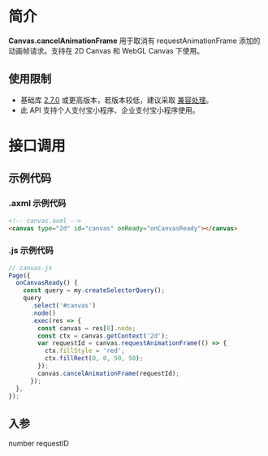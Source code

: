 # 简介

**Canvas.cancelAnimationFrame** 用于取消有 requestAnimationFrame 添加的动画帧请求。支持在 2D Canvas 和 WebGL Canvas 下使用。

## 使用限制

- 基础库 [2.7.0](https://opendocs.alipay.com/mini/framework/lib-upgrade-v2) 或更高版本，若版本较低，建议采取 [兼容处理](https://opendocs.alipay.com/mini/framework/compatibility)。
- 此 API 支持个人支付宝小程序、企业支付宝小程序使用。

# 接口调用

## 示例代码

### .axml 示例代码

```html
<!-- canvas.axml -->
<canvas type="2d" id="canvas" onReady="onCanvasReady"></canvas>
```

### .js 示例代码

```javascript
// canvas.js
Page({
  onCanvasReady() {
    const query = my.createSelectorQuery();
    query
      .select('#canvas')
      .node()
      .exec(res => {
        const canvas = res[0].node;
        const ctx = canvas.getContext('2d');
        var requestId = canvas.requestAnimationFrame(() => {
          ctx.fillStyle = 'red';
          ctx.fillRect(0, 0, 50, 50);
        });
        canvas.cancelAnimationFrame(requestId);
      });
  },
});
```

## 入参

number requestID
